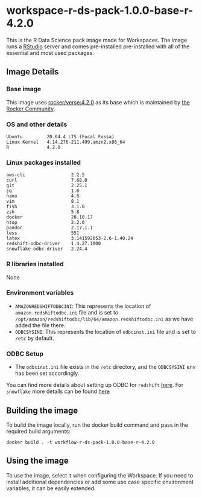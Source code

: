 # workspace-r-ds-pack-1.0.0-base-r-4.2.0
This is the R Data Science pack image made for Workspaces. 
The image runs a [RStudio](https://jupyter.org/hub) server and comes pre-installed pre-installed with all of the essential and most used packages.

## Image Details
### Base image
This image uses [rocker/verse:4.2.0](https://hub.docker.com/layers/verse/rocker/verse/4.2.0/images/sha256-771d3edecc8fe72ed56c41f92656c4062e4ffc79723ede8961ce4ec068f0cbfb?context=explore) as its base which is maintained by [the Rocker Community](https://github.com/rocker-org/rocker).

### OS and other details
```
Ubuntu         20.04.4 LTS (Focal Fossa)
Linux Kernel   4.14.276-211.499.amzn2.x86_64
R              4.2.0
```

### Linux packages installed
```
aws-cli                 2.2.5
curl                    7.68.0
git                     2.25.1
jq                      1.6
nano                    4.8
vim                     8.1
fish                    3.1.0
zsh                     5.8
docker                  20.10.17
htop                    2.2.0
pandoc                  2.17.1.1
less                    551
latex                   3.141592653-2.6-1.40.24
redshift-odbc-driver    1.4.27.1000
snowflake-odbc-driver   2.24.4
```

### R libraries installed
None

### Environment variables
- `AMAZONREDSHIFTODBCINI`: This represents the location of `amazon.redshiftodbc.ini` file and is set to `/opt/amazon/redshiftodbc/lib/64/amazon.redshiftodbc.ini` as we have added the file there.
- `ODBCSYSINI`: This represents the location of `odbcinst.ini` file and is set to `/etc` by default.

### ODBC Setup
- The `odbcinst.ini` file exists in the `/etc` directory, and the `ODBCSYSINI` env has been set accordingly.

You can find more details about setting up ODBC for `redshift` [here](https://docs.aws.amazon.com/redshift/latest/mgmt/configure-odbc-connection.html). For `snowflake` more details can be found [here](https://docs.snowflake.com/en/user-guide/odbc-linux.html)


## Building the image
To build the image locally, run the docker build command and pass in the required build arguments:
```
docker build . -t workflow-r-ds-pack-1.0.0-base-r-4.2.0
```

## Using the image
To use the image, select it when configuring the Workspace.
If you need to install additional dependencies or add some use case specific environment variables, it can be easily extended.
